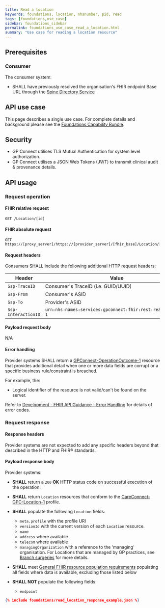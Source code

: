```yaml
---
title: Read a location
keywords: foundations, location, nhsnumber, pid, read
tags: [foundations,use_case]
sidebar: foundations_sidebar
permalink: foundations_use_case_read_a_location.html
summary: "Use case for reading a location resource"
---
```


## Prerequisites ##

### Consumer ###

The consumer system:

- SHALL have previously resolved the organisation's FHIR endpoint Base URL through the [Spine Directory Service](integration_spine_directory_service.html)

## API use case ##

This page describes a single use case. For complete details and background please see the [Foundations Capability Bundle](foundations.html).

## Security ##

- GP Connect utilises TLS Mutual Authentication for system level authorization.
- GP Connect utilises a JSON Web Tokens (JWT) to transmit clinical audit & provenance details.

## API usage ##

### Request operation ###

#### FHIR relative request ####

```http
GET /Location/[id]
```

#### FHIR absolute request ####

```http
GET https://[proxy_server]/https://[provider_server]/[fhir_base]/Location/[id]
```

#### Request headers ####

Consumers SHALL include the following additional HTTP request headers:

| Header              | Value                                                        |
| ------              | -----                                                        |
| `Ssp-TraceID`       | Consumer's TraceID (i.e. GUID/UUID)                          |
| `Ssp-From`          | Consumer's ASID                                              |
| `Ssp-To`            | Provider's ASID                                              |
| `Ssp-InteractionID` | `urn:nhs:names:services:gpconnect:fhir:rest:read:location-1` |

#### Payload request body ####

N/A

#### Error handling ####

Provider systems SHALL return a [GPConnect-OperationOutcome-1](https://fhir.nhs.uk/STU3/StructureDefinition/GPConnect-OperationOutcome-1) resource that provides additional detail when one or more data fields are corrupt or a specific business rule/constraint is breached.

For example, the:

- Logical identifier of the resource is not valid/can't be found on the server.

Refer to [Development - FHIR API Guidance - Error Handling](development_fhir_error_handling_guidance.html) for details of error codes.

### Request response ###

#### Response headers ####

Provider systems are not expected to add any specific headers beyond that described in the HTTP and FHIR&reg; standards.

#### Payload response body ####

Provider systems:

- **SHALL** return a `200` **OK** HTTP status code on successful execution of the operation.
- **SHALL** return `Location` resources that conform to the [CareConnect-GPC-Location-1](https://simplifier.net/guide/gpconnect-data-model/Home/FHIR-Assets/All-assets/Profiles/Profile--CareConnect-GPC-Location-1?version=current) profile.

- **SHALL** populate the following `Location` fields:
  - `meta.profile` with the profile URI
  - `versionId` with the current version of each `Location` resource.
  - `name`
  - `address` where available
  - `telecom` where available
  - `managingOrganization` with a reference to the 'managing' organisation. For Locations that are managed by GP practices, see [Branch surgeries](development_branch_surgeries.html) for more details.

- **SHALL** meet [General FHIR resource population requirements](development_fhir_resource_guidance.html#general-fhir-resource-population-requirements) populating all fields where data is available, excluding those listed below

- **SHALL NOT** populate the following fields:
  - `endpoint`

```json
{% include foundations/read_location_response_example.json %}
```
